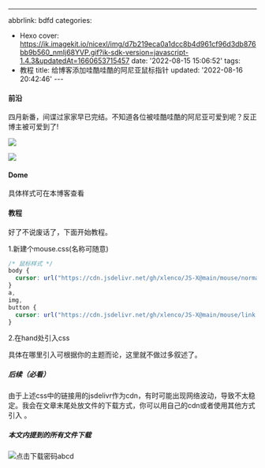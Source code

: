 ---
abbrlink: bdfd
categories:
- Hexo
cover: https://ik.imagekit.io/nicexl/img/d7b219eca0a1dcc8b4d961cf96d3db876bb9b560_nmIj68YVP.gif?ik-sdk-version=javascript-1.4.3&updatedAt=1660653715457
date: '2022-08-15 15:06:52'
tags:
- 教程
title: 给博客添加哇酷哇酷的阿尼亚鼠标指针
updated: '2022-08-16 20:42:46'
---<script type="text/javascript" src="https://fastly.jsdelivr.net/gh/xlenco/JS-X@main/pandown/pandown.js"></script>

#### 前沿

四月新番，间谍过家家早已完结。不知道各位被哇酷哇酷的阿尼亚可爱到呢？反正博主被可爱到了!

![](https://ik.imagekit.io/nicexl/img/e7d2597fc77b0e7f53e36dd7fc6da4de.webp_pWiQoGxY9.jpg?ik-sdk-version=javascript-1.4.3&updatedAt=1660570227683)

![](https://ik.imagekit.io/nicexl/img/d5f6e6c4ef2d9f6896efe54e54440c43.webp_GOqWCDkKK.jpg?ik-sdk-version=javascript-1.4.3&updatedAt=1660570226341)

#### Dome

具体样式可在本博客查看

#### 教程

好了不说废话了，下面开始教程。

1.新建个mouse.css(名称可随意)

```css
/* 鼠标样式 */
body {
  cursor: url("https://cdn.jsdelivr.net/gh/xlenco/JS-X@main/mouse/normal.cur"), default;
}
a,
img,
button {
  cursor: url("https://cdn.jsdelivr.net/gh/xlenco/JS-X@main/mouse/link.cur"), default !important;
}

```

2.在hand处引入css

具体在哪里引入可根据你的主题而论，这里就不做过多叙述了。

##### 后续（必看）

由于上述css中的链接用的jsdelivr作为cdn，有时可能出现网络波动，导致不太稳定。我会在文章末尾处放文件的下载方式，你可以用自己的cdn或者使用其他方式引入 。

##### 本文内提到的所有文件下载

![点击下载密码abcd](https://url66.ctfile.com/f/30717266-649529116-e0e423?p=abcd)
